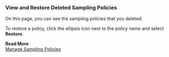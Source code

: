 ### View and Restore Deleted Sampling Policies

On this page, you can see the sampling policies that you deleted.

To restore a policy, click the ellipsis icon next to the policy name and select **Restore**.

**Read More**<br/>
[Manage Sampling Policies](https://docs.wavefront.com/trace_sampling_policies.html)
